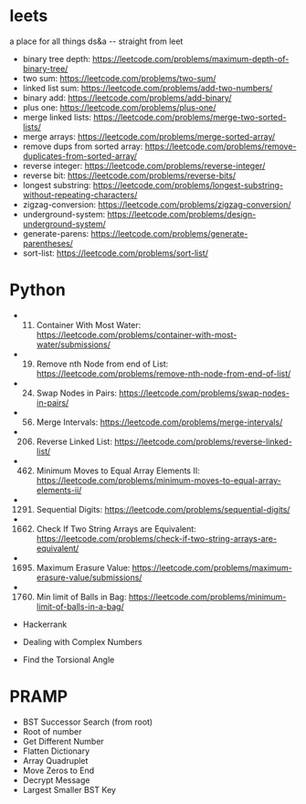 # leets
a place for all things ds&a -- straight from leet


- binary tree depth: https://leetcode.com/problems/maximum-depth-of-binary-tree/
- two sum: https://leetcode.com/problems/two-sum/
- linked list sum: https://leetcode.com/problems/add-two-numbers/
- binary add: https://leetcode.com/problems/add-binary/
- plus one: https://leetcode.com/problems/plus-one/
- merge linked lists: https://leetcode.com/problems/merge-two-sorted-lists/
- merge arrays: https://leetcode.com/problems/merge-sorted-array/
- remove dups from sorted array: https://leetcode.com/problems/remove-duplicates-from-sorted-array/
- reverse integer: https://leetcode.com/problems/reverse-integer/
- reverse bit: https://leetcode.com/problems/reverse-bits/
- longest substring: https://leetcode.com/problems/longest-substring-without-repeating-characters/
- zigzag-conversion: https://leetcode.com/problems/zigzag-conversion/ 
- underground-system: https://leetcode.com/problems/design-underground-system/
- generate-parens: https://leetcode.com/problems/generate-parentheses/
- sort-list: https://leetcode.com/problems/sort-list/

# Python #

 - 11. Container With Most Water: https://leetcode.com/problems/container-with-most-water/submissions/
 - 19. Remove nth Node from end of List: https://leetcode.com/problems/remove-nth-node-from-end-of-list/ 
 - 24. Swap Nodes in Pairs: https://leetcode.com/problems/swap-nodes-in-pairs/
 - 56. Merge Intervals: https://leetcode.com/problems/merge-intervals/
 - 206. Reverse Linked List: https://leetcode.com/problems/reverse-linked-list/
 - 462. Minimum Moves to Equal Array Elements II: https://leetcode.com/problems/minimum-moves-to-equal-array-elements-ii/
 - 1291. Sequential Digits: https://leetcode.com/problems/sequential-digits/
 - 1662. Check If Two String Arrays are Equivalent: https://leetcode.com/problems/check-if-two-string-arrays-are-equivalent/
 - 1695. Maximum Erasure Value: https://leetcode.com/problems/maximum-erasure-value/submissions/
 - 1760. Min limit of Balls in Bag: https://leetcode.com/problems/minimum-limit-of-balls-in-a-bag/

 - Hackerrank
  - Dealing with Complex Numbers
  - Find the Torsional Angle


# PRAMP #

- BST Successor Search (from root)
- Root of number
- Get Different Number
- Flatten Dictionary
- Array Quadruplet
- Move Zeros to End
- Decrypt Message
- Largest Smaller BST Key